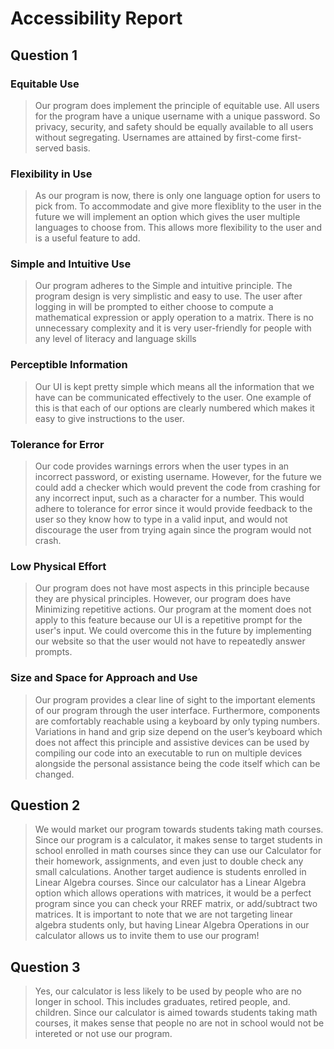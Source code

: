 # Accessibility Report

## Question 1

### Equitable Use
> Our program does implement the principle of equitable use. All users for the program have a unique username with a unique password. So privacy, security, and safety should be equally available to all users without segregating. Usernames are attained by first-come first-served basis.
###  Flexibility in Use
> As our program is now, there is only one language option for users to pick from. To accommodate and give more flexiblity to the user in the future we will implement an option which gives the user multiple languages to choose from. This allows more flexibility to the user and is a useful feature to add.  
### Simple and Intuitive Use
> Our program adheres to the Simple and intuitive principle. The program design is very simplistic and easy to use. The user after logging in will be prompted to either choose to compute a mathematical expression or apply operation to a matrix. There is no unnecessary complexity and it is very user-friendly for people with any level of literacy and language skills

### Perceptible Information
> Our UI is kept pretty simple which means all the information that we have can be communicated effectively to the user. One example of this is that each of our options are clearly numbered which makes it easy to give instructions to the user. 
### Tolerance for Error
>  Our code provides warnings errors when the user types in an incorrect password, or existing username. However, for the future we could add a checker which would prevent the code from crashing for any incorrect input, such as a character for a number. This would adhere to tolerance for error since it would provide feedback to the user so they know how to type in a valid input, and would not discourage the user from trying again since the program would not crash. 


### Low Physical Effort
> Our program does not have most aspects in this principle because they are physical principles. However, our program does have Minimizing repetitive actions. Our program at the moment does not apply to this feature because our UI is a repetitive prompt for the user's input. We could overcome this in the future by implementing our website so that the user would not have to repeatedly answer prompts.
### Size and Space for Approach and Use
>Our program provides a clear line of sight to the important elements of our program through the user interface. Furthermore, components are comfortably reachable using a keyboard by only typing numbers. Variations in hand and grip size depend on the user’s keyboard which does not affect this principle and assistive devices can be used by compiling our code into an executable to run on multiple devices alongside the personal assistance being the code itself which can be changed.


## Question 2

> We would market our program towards students taking math courses. Since our program is a calculator, it makes sense to target students in school enrolled in math courses since they can use our Calculator for their homework, assignments, and even just to double check any small calculations. Another target audience is students enrolled in Linear Algebra courses. Since our calculator has a Linear Algebra option which allows operations with matrices, it would be a perfect program since you can check your RREF matrix, or add/subtract two matrices.
>It is important to note that we are not targeting linear algebra students only, but having Linear Algebra Operations in our calculator allows us to invite them to use our program!

## Question 3

> Yes, our calculator is less likely to be used by people who are no longer in school. This includes graduates, retired people, and. children. Since our calculator is aimed towards students taking math courses, it makes sense that people no are not in school would not be intereted or not use our program.
